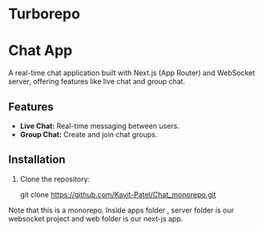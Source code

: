 # Turborepo

# Chat App

A real-time chat application built with Next.js (App Router) and WebSocket server, offering features like live chat and group chat.

## Features

- **Live Chat:** Real-time messaging between users.
- **Group Chat:** Create and join chat groups.

## Installation

1. Clone the repository:

   git clone https://github.com/Kavit-Patel/Chat_monorepo.git

Note that this is a monorepo. Inside apps folder , server folder is our websocket project and web folder is our next-js app.
